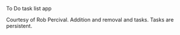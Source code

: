 To Do task list app 

Courtesy of Rob Percival. Addition and removal and tasks. Tasks are persistent.